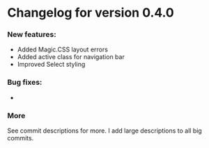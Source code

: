 # Changelog for version 0.4.0
### New features:
* Added Magic.CSS layout errors
* Added active class for navigation bar
* Improved Select styling

### Bug fixes:
* 

### More
See commit descriptions for more. I add large descriptions to all big commits.